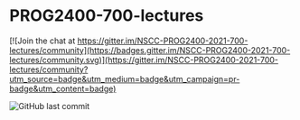 # PROG2400-700-lectures

[![Join the chat at https://gitter.im/NSCC-PROG2400-2021-700-lectures/community](https://badges.gitter.im/NSCC-PROG2400-2021-700-lectures/community.svg)](https://gitter.im/NSCC-PROG2400-2021-700-lectures/community?utm_source=badge&utm_medium=badge&utm_campaign=pr-badge&utm_content=badge)

![GitHub last commit](https://img.shields.io/github/last-commit/NSCC-Winter-2021/PROG2400-700-lectures)
